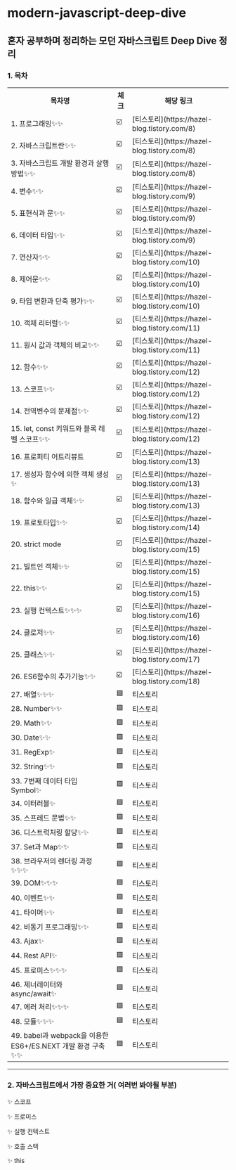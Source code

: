 # modern-javascript-deep-dive
## 혼자 공부하며 정리하는 모던 자바스크립트 Deep Dive 정리

<h3>
  1. 목차
</h3>
<table>
  <tr>
    <th>목차명</th>
    <th>체크</th>
    <th>해당 링크</th>
  </tr>
  <tr>
    <td>1. 프로그래밍✨✨</td>
    <td>☑️</td>
    <td>[티스토리](https://hazel-blog.tistory.com/8)</td>
  </tr>
  <tr>
    <td>2. 자바스크립트란✨✨</td>
    <td>☑️</td>
    <td>[티스토리](https://hazel-blog.tistory.com/8)</td>
  </tr>
    <tr>
    <td>3. 자바스크립트 개발 환경과 살행 방법✨✨</td>
    <td>☑️</td>
    <td>[티스토리](https://hazel-blog.tistory.com/8)</td>
  </tr>
    <tr>
    <td>4. 변수✨✨</td>
    <td>☑️</td>
    <td>[티스토리](https://hazel-blog.tistory.com/9)</td>
  </tr>
    <tr>
    <td>5. 표현식과 문✨✨</td>
    <td>☑️</td>
    <td>[티스토리](https://hazel-blog.tistory.com/9)</td>
  </tr>
    <tr>
    <td>6. 데이터 타입✨✨</td>
    <td>☑️</td>
    <td>[티스토리](https://hazel-blog.tistory.com/9)</td>
  </tr>
    <tr>
    <td>7. 연산자✨✨</td>
    <td>☑️</td>
    <td>[티스토리](https://hazel-blog.tistory.com/10)</td>
  </tr>
    <tr>
    <td>8. 제어문✨✨</td>
    <td>☑️</td>
    <td>[티스토리](https://hazel-blog.tistory.com/10)</td>
  </tr>
    <tr>
    <td>9. 타입 변환과 단축 평가✨✨</td>
    <td>☑️</td>
    <td>[티스토리](https://hazel-blog.tistory.com/10)</td>
  </tr>
    <tr>
    <td>10. 객체 리터럴✨✨</td>
    <td>☑️</td>
    <td>[티스토리](https://hazel-blog.tistory.com/11)</td>
  </tr>
    <tr>
    <td>11. 원시 값과 객체의 비교✨✨</td>
    <td>☑️</td>
    <td>[티스토리](https://hazel-blog.tistory.com/11)</td>
  </tr>
    <tr>
    <td>12. 함수✨✨</td>
    <td>☑️</td>
    <td>[티스토리](https://hazel-blog.tistory.com/12)</td>
  </tr>
    <tr>
    <td>13. 스코프✨✨</td>
    <td>☑️</td>
    <td>[티스토리](https://hazel-blog.tistory.com/12)</td>
  </tr>
    <tr>
    <td>14. 전역변수의 문제점✨✨</td>
    <td>☑️</td>
    <td>[티스토리](https://hazel-blog.tistory.com/12)</td>
  </tr>
    <tr>
    <td>15. let, const 키워드와 블록 레벨 스코프✨✨</td>
    <td>☑️</td>
    <td>[티스토리](https://hazel-blog.tistory.com/12)</td>
  </tr>
    <tr>
    <td>16. 프로퍼티 어트리뷰트</td>
    <td>☑️</td>
    <td>[티스토리](https://hazel-blog.tistory.com/13)</td>
  </tr>
    <tr>
    <td>17. 생성자 함수에 의한 객체 생성✨</td>
    <td>☑️</td>
    <td>[티스토리](https://hazel-blog.tistory.com/13)</td>
  </tr>
    <tr>
    <td>18. 함수와 일급 객체✨✨</td>
    <td>☑️</td>
    <td>[티스토리](https://hazel-blog.tistory.com/13)</td>
  </tr>
    <tr>
    <td>19. 프로토타입✨✨</td>
    <td>☑️</td>
    <td>[티스토리](https://hazel-blog.tistory.com/14)</td>
  </tr>
    <tr>
    <td>20. strict mode</td>
    <td>☑️</td>
    <td>[티스토리](https://hazel-blog.tistory.com/15)</td>
  </tr>
    <tr>
    <td>21. 빌트인 객체✨✨</td>
    <td>☑️</td>
    <td>[티스토리](https://hazel-blog.tistory.com/15)</td>
  </tr>
    <tr>
    <td>22. this✨✨</td>
    <td>☑️</td>
    <td>[티스토리](https://hazel-blog.tistory.com/15)</td>
  </tr>
    <tr>
    <td>23. 실행 컨텍스트✨✨✨</td>
    <td>☑️</td>
    <td>[티스토리](https://hazel-blog.tistory.com/16)</td>
  </tr>
    <tr>
    <td>24. 클로저✨✨</td>
    <td>☑️</td>
    <td>[티스토리](https://hazel-blog.tistory.com/16)</td>
  </tr>
    <tr>
    <td>25. 클래스✨✨</td>
    <td>☑️</td>
    <td>[티스토리](https://hazel-blog.tistory.com/17)</td>
  </tr>
    <tr>
    <td>26. ES6함수의 추가기능✨✨</td>
    <td>☑️</td>
    <td>[티스토리](https://hazel-blog.tistory.com/18)</td>
  </tr>
    <tr>
    <td>27. 배열✨✨✨</td>
    <td>🟪</td>
    <td>티스토리</td>
  </tr>
    <tr>
    <td>28. Number✨✨</td>
    <td>🟪</td>
    <td>티스토리</td>
  </tr>
    <tr>
    <td>29. Math✨✨</td>
    <td>🟪</td>
    <td>티스토리</td>
  </tr>
    <tr>
    <td>30. Date✨✨</td>
    <td>🟪</td>
    <td>티스토리</td>
  </tr>
    <tr>
    <td>31. RegExp✨</td>
    <td>🟪</td>
    <td>티스토리</td>
  </tr>
    <tr>
    <td>32. String✨✨</td>
    <td>🟪</td>
    <td>티스토리</td>
  </tr>
    <tr>
    <td>33. 7번째 데이터 타입 Symbol✨</td>
    <td>🟪</td>
    <td>티스토리</td>
  </tr>
    <tr>
    <td>34. 이터러블✨</td>
    <td>🟪</td>
    <td>티스토리</td>
  </tr>
    <tr>
    <td>35. 스프레드 문법✨✨</td>
    <td>🟪</td>
    <td>티스토리</td>
  </tr>
    <tr>
    <td>36. 디스트럭처링 할당✨✨</td>
    <td>🟪</td>
    <td>티스토리</td>
  </tr>
    <tr>
    <td>37. Set과 Map✨✨</td>
    <td>🟪</td>
    <td>티스토리</td>
  </tr>
    <tr>
    <td>38. 브라우저의 렌더링 과정✨✨✨</td>
    <td>🟪</td>
    <td>티스토리</td>
  </tr>
    <tr>
    <td>39. DOM✨✨✨</td>
    <td>🟪</td>
    <td>티스토리</td>
  </tr>
    <tr>
    <td>40. 이벤트✨✨</td>
    <td>🟪</td>
    <td>티스토리</td>
  </tr>
    <tr>
    <td>41. 타이머✨✨</td>
    <td>🟪</td>
    <td>티스토리</td>
  </tr>
    <tr>
    <td>42. 비동기 프로그래밍✨✨</td>
    <td>🟪</td>
    <td>티스토리</td>
  </tr>
    <tr>
    <td>43. Ajax✨</td>
    <td>🟪</td>
    <td>티스토리</td>
  </tr>
    <tr>
    <td>44. Rest API✨</td>
    <td>🟪</td>
    <td>티스토리</td>
  </tr>
    <tr>
    <td>45. 프로미스✨✨✨</td>
    <td>🟪</td>
    <td>티스토리</td>
  </tr>
      <tr>
    <td>46. 제너레이터와 async/await✨</td>
    <td>🟪</td>
    <td>티스토리</td>
  </tr>
    <tr>
    <td>47. 에러 처리✨✨✨</td>
    <td>🟪</td>
    <td>티스토리</td>
  </tr>
    <tr>
    <td>48. 모듈✨✨✨</td>
    <td>🟪</td>
    <td>티스토리</td>
  </tr>
      <tr>
    <td>49. babel과 webpack을 이용한 ES6+/ES.NEXT 개발 환경 구축✨✨</td>
    <td>🟪</td>
    <td>티스토리</td>
  </tr>
</table>

<hr>
<h3>
  2. 자바스크립트에서 가장 중요한 거( 여러번 봐야될 부분)
</h3>
  <p>✨ 스코프</p>
  <p>✨ 프로미스</p>
  <p>✨ 실행 컨텍스트</p>
  <p>✨ 호출 스택</p>
  <p>✨ this</p>


